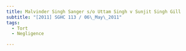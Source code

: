 ```yaml
---
title: Malvinder Singh Sanger s/o Uttam Singh v Sunjit Singh Gill
subtitle: "[2011] SGHC 113 / 06\_May\_2011"
tags:
  - Tort
  - Negligence

---
```


